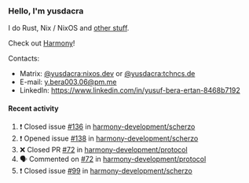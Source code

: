 ### Hello, I'm yusdacra

I do Rust, Nix / NixOS and [other stuff](https://yusdacra.gitlab.io/about).

Check out [Harmony](https://github.com/harmony-development)!

Contacts:
- Matrix: [@yusdacra:nixos.dev](https://matrix.to/#/@yusdacra:nixos.dev) or [@yusdacra:tchncs.de](https://matrix.to/#/@yusdacra:tchncs.de)
- E-mail: y.bera003.06@pm.me
- LinkedIn: https://www.linkedin.com/in/yusuf-bera-ertan-8468b7192

#### Recent activity

<!--START_SECTION:activity-->
1. ❗️ Closed issue [#136](https://github.com/harmony-development/scherzo/issues/136) in [harmony-development/scherzo](https://github.com/harmony-development/scherzo)
2. ❗️ Opened issue [#138](https://github.com/harmony-development/scherzo/issues/138) in [harmony-development/scherzo](https://github.com/harmony-development/scherzo)
3. ❌ Closed PR [#72](https://github.com/harmony-development/protocol/pull/72) in [harmony-development/protocol](https://github.com/harmony-development/protocol)
4. 🗣 Commented on [#72](https://github.com/harmony-development/protocol/issues/72) in [harmony-development/protocol](https://github.com/harmony-development/protocol)
5. ❗️ Closed issue [#99](https://github.com/harmony-development/scherzo/issues/99) in [harmony-development/scherzo](https://github.com/harmony-development/scherzo)
<!--END_SECTION:activity-->
